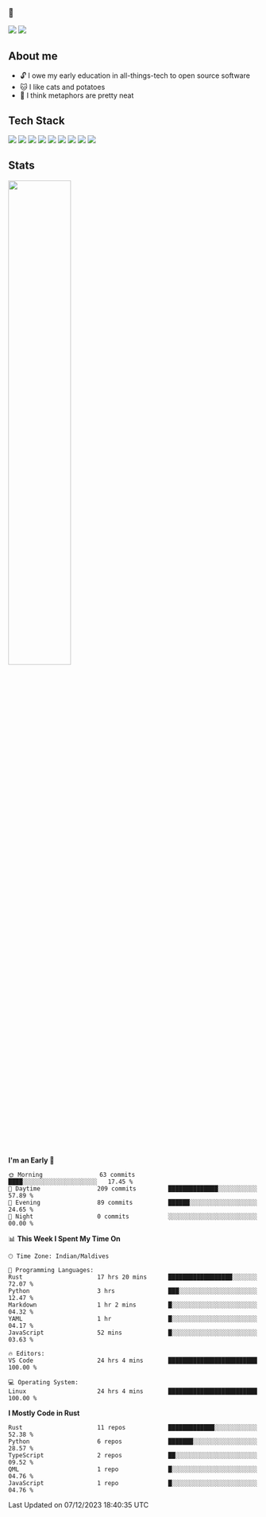 ### 🥔

<!--
**penky776/penky776** is a ✨ _special_ ✨ repository because its `README.md` (this file) appears on your GitHub profile.

Here are some ideas to get you started:

- 🔭 I’m currently working on ...
- 🌱 I’m currently learning ...
- 👯 I’m looking to collaborate on ...
- 🤔 I’m looking for help with ...
- 💬 Ask me about ...
- 📫 How to reach me: ...
- 😄 Pronouns: ...
- ⚡ Fun fact: ...
-->
[![](https://img.shields.io/badge/Website-ME-8B0000?style=for-the-badge)](https://meesam-ali.com/)
[![](https://img.shields.io/badge/email-ME-191970?style=for-the-badge)](mailto:me@meesam-ali.com)

## About me

- 🔓 I owe my early education in all-things-tech to open source software
- 🐱 I like cats and potatoes 
- 📖 I think metaphors are pretty neat 

## Tech Stack

[![](https://img.shields.io/badge/Lang-Rust-FF0000?style=for-the-badge&logo=rust)](https://www.rust-lang.org/)
[![](https://img.shields.io/badge/LANG-javascript-FF8C00?style=for-the-badge&logo=javascript)](https://developer.mozilla.org/en-US/docs/Web/JavaScript)
[![](https://img.shields.io/badge/Framework-Axum-purple?style=for-the-badge&logo=rust)](https://docs.rs/axum/latest/axum/)
[![](https://img.shields.io/badge/LANG-HTML5-FF4500?style=for-the-badge&logo=html5)](https://developer.mozilla.org/en-US/docs/Glossary/HTML5)
[![](https://img.shields.io/badge/OS-ARCH%20LINUX-black?logo=arch-linux&style=for-the-badge)](https://archlinux.org/)
[![](https://img.shields.io/badge/Framework-next.js-006400?style=for-the-badge&logo=next.js)](https://nextjs.org/)
[![](https://img.shields.io/badge/library-react-FF00FF?style=for-the-badge&logo=react)](https://react.dev/)
[![](https://img.shields.io/badge/lang-typescript-4169E1?style=for-the-badge&logo=typescript)](https://www.typescriptlang.org/)
[![](https://img.shields.io/badge/framework-tailwindcss-008B8B?style=for-the-badge&logo=tailwindcss)](https://tailwindcss.com/)

## Stats

<img height="50%" width="auto" src ="https://github-readme-stats.vercel.app/api/top-langs/?username=penky776&layout=compact&hide_border=true&theme=dracula&bg_color=00000000&langs_count=6&hide=jupyter%20notebook,tex,css,php"><br/>


<!--START_SECTION:waka-->
**I'm an Early 🐤** 

```text
🌞 Morning                63 commits          ████░░░░░░░░░░░░░░░░░░░░░   17.45 % 
🌆 Daytime                209 commits         ██████████████░░░░░░░░░░░   57.89 % 
🌃 Evening                89 commits          ██████░░░░░░░░░░░░░░░░░░░   24.65 % 
🌙 Night                  0 commits           ░░░░░░░░░░░░░░░░░░░░░░░░░   00.00 % 
```


📊 **This Week I Spent My Time On** 

```text
🕑︎ Time Zone: Indian/Maldives

💬 Programming Languages: 
Rust                     17 hrs 20 mins      ██████████████████░░░░░░░   72.07 % 
Python                   3 hrs               ███░░░░░░░░░░░░░░░░░░░░░░   12.47 % 
Markdown                 1 hr 2 mins         █░░░░░░░░░░░░░░░░░░░░░░░░   04.32 % 
YAML                     1 hr                █░░░░░░░░░░░░░░░░░░░░░░░░   04.17 % 
JavaScript               52 mins             █░░░░░░░░░░░░░░░░░░░░░░░░   03.63 % 

🔥 Editors: 
VS Code                  24 hrs 4 mins       █████████████████████████   100.00 % 

💻 Operating System: 
Linux                    24 hrs 4 mins       █████████████████████████   100.00 % 
```

**I Mostly Code in Rust** 

```text
Rust                     11 repos            █████████████░░░░░░░░░░░░   52.38 % 
Python                   6 repos             ███████░░░░░░░░░░░░░░░░░░   28.57 % 
TypeScript               2 repos             ██░░░░░░░░░░░░░░░░░░░░░░░   09.52 % 
QML                      1 repo              █░░░░░░░░░░░░░░░░░░░░░░░░   04.76 % 
JavaScript               1 repo              █░░░░░░░░░░░░░░░░░░░░░░░░   04.76 % 
```




 Last Updated on 07/12/2023 18:40:35 UTC
<!--END_SECTION:waka-->
